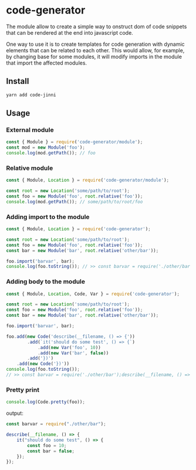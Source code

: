 code-generator
==================

The module allow to create a simple way to onstruct dom of code snippets that can be rendered at the end into javascript code.

One way to use it is to create templates for code generation with dynamic elements that can be related to each other. This would allow, for example, by changing base for some modules, it will modify imports in the module that import the affected modules.

## Install

```bash
yarn add code-jinni
```

## Usage


### External module

```js
const { Module } = require('code-generator/module');
const mod = new Module('foo');
console.log(mod.getPath()); // foo
```

### Relative module

```js
const { Module, Location } = require('code-generator/module');

const root = new Location('some/path/to/root');
const foo = new Module('foo', root.relative('foo'));
console.log(mod.getPath()); // some/path/to/root/foo
```

### Adding import to the module

```js
const { Module, Location } = require('code-generator');

const root = new Location('some/path/to/root');
const foo = new Module('foo', root.relative('foo'));
const bar = new Module('bar', root.relative('other/bar'));

foo.import('barvar', bar);
console.log(foo.toString()); // >> const barvar = require('./other/bar');
```

### Adding body to the module

```js
const { Module, Location, Code, Var } = require('code-generator');

const root = new Location('some/path/to/root');
const foo = new Module('foo', root.relative('foo'));
const bar = new Module('bar', root.relative('other/bar'));

foo.import('barvar', bar);

foo.add(new Code('describe(__filename, () => {'))
        .add(`it('should do some test', () => {`)
            .add(new Var('foo', 10))
            .add(new Var('bar', false))
        .add('})')
    .add(new Code('})'))
console.log(foo.toString()); 
// >> const barvar = require('./other/bar');describe(__filename, () => {it('should do some test', () => {const foo = 10;const bar = ;})})
```

### Pretty print

```js
console.log(Code.pretty(foo)); 
```

output:
```js
const barvar = require("./other/bar");

describe(__filename, () => {
    it("should do some test", () => {
        const foo = 10;
        const bar = false;
    });
});
```